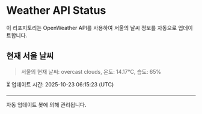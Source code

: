 
# Weather API Status

이 리포지토리는 OpenWeather API를 사용하여 서울의 날씨 정보를 자동으로 업데이트합니다.

## 현재 서울 날씨
> 서울의 현재 날씨: overcast clouds, 온도: 14.17°C, 습도: 65%

⏳ 업데이트 시간: 2025-10-23 06:15:23 (UTC)

---
자동 업데이트 봇에 의해 관리됩니다.
